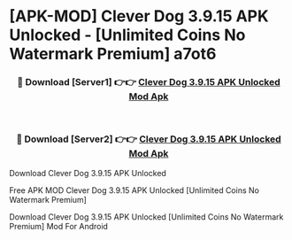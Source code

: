 # [APK-MOD] Clever Dog 3.9.15 APK Unlocked - [Unlimited Coins No Watermark Premium] a7ot6



<div align="center">
<h3>🔴 Download [Server1] 👉👉 <a href="https://momento.my/?title=Clever_Dog_3.9.15_APK_Unlocked">Clever Dog 3.9.15 APK Unlocked Mod Apk</a></h3><br>

<h3>🔴 Download [Server2] 👉👉 <a href="https://momento.my/?title=Clever_Dog_3.9.15_APK_Unlocked">Clever Dog 3.9.15 APK Unlocked Mod Apk</a></h3>
</div>



Download Clever Dog 3.9.15 APK Unlocked 

Free APK MOD Clever Dog 3.9.15 APK Unlocked [Unlimited Coins No Watermark Premium]

Download Clever Dog 3.9.15 APK Unlocked [Unlimited Coins No Watermark Premium] Mod For Android
